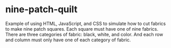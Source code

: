 # nine-patch-quilt

Example of using HTML, JavaScript, and CSS to simulate how to cut fabrics to make nine patch squares. Each square must have one of nine fabrics. There are three categories of fabric: black, white, and color. And each row and column must only have one of each category of fabric.
